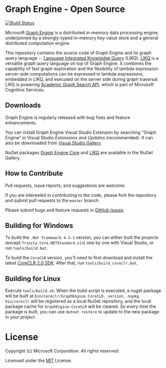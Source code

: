 # Graph Engine - Open Source

[![Build Status](http://ci.graphengine.io/job/graphengine-master-win/badge/icon)](http://ci.graphengine.io/job/graphengine-master-win)

Microsoft [Graph Engine](http://www.graphengine.io/) is a distributed
in-memory data processing engine, underpinned by a strongly-typed
in-memory key-value store and a general distributed computation
engine.

This repository contains the source code of Graph Engine and its graph
query language -- <a
href="https://www.graphengine.io/video/likq.video.html"
target="_blank">Language Integrated Knowledge Query</a> (LIKQ).
[LIKQ](https://github.com/Microsoft/GraphEngine/tree/master/src/LIKQ)
is a versatile graph query language on top of Graph Engine. It
combines the capability of fast graph exploration and the flexibility
of lambda expression: server-side computations can be expressed in
lambda expressions, embedded in LIKQ, and executed on the server side
during graph traversal.  LIKQ is powering [Academic Graph Search
API](https://www.microsoft.com/cognitive-services/en-us/Academic-Knowledge-API/documentation/GraphSearchMethod),
which is part of Microsoft Cognitive Services.

## Downloads

Graph Engine is regularly released with bug fixes and feature enhancements.

You can install Graph Engine Visual Studio Extension by searching
"Graph Engine" in Visual Studio _Extensions and Updates_
(recommended). It can also be downloaded from <a
href="https://visualstudiogallery.msdn.microsoft.com/12835dd2-2d0e-4b8e-9e7e-9f505bb909b8" target="_blank">Visual
Studio Gallery</a>.

NuGet packages <a
href="https://www.nuget.org/packages/GraphEngine.Core/"
target="_blank">Graph Engine Core</a> and <a
href="https://www.nuget.org/packages/GraphEngine.LIKQ/"
target="_blank">LIKQ</a> are available in the NuGet Gallery.

## How to Contribute

Pull requests, issue reports, and suggestions are welcome.

If you are interested in contributing to the code, please fork the
repository and submit pull requests to the `master` branch.

Please submit bugs and feature requests in [GitHub Issues](https://github.com/Microsoft/GraphEngine/issues).

## Building for Windows

To build the `.Net Framework 4.5.1` version, you can either built the 
projects (except `Trinity.Core.NETStandard.sln`) one by one with Visual Studio, or
run `tools/build.bat`.

To build the `CoreCLR` version, you'll need to first download and install the
latest [CoreCLR 2.0 SDK](https://dotnetcli.blob.core.windows.net/dotnet/Sdk/master/dotnet-dev-win-x64.latest.exe).
After that, run `tools/build_coreclr.bat`.

## Building for Linux

Execute `tools/build.sh`.
When the build script is executed, a nuget package will be built at 
`bin/coreclr/GraphEngine.CoreCLR._version_.nupkg`. `bin/coreclr` will
be registered as a local NuGet repository, and the local package cache
for `GraphEngine.CoreCLR` will be cleared. So every time the package is
built, you can use `dotnet restore` to update to the new package in your
project.

# License

Copyright (c) Microsoft Corporation. All rights reserved.

Licensed under the [MIT](LICENSE.md) License.